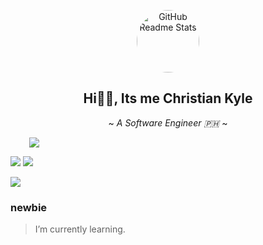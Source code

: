 <p align="center">
 <img width="100px" style="border-radius: 100%; display: block; margin: auto;" src="https://avatars.githubusercontent.com/u/111234084?v=4" align="center" alt="GitHub Readme Stats" />
 <h2 align="center">Hi👋🏻, Its me Christian Kyle</h2>
 <p align="center">~ <i>A Software Engineer 🇵🇭</i> ~</p>
</p>
<img align="center" style="position: relative; left: 30px" src="https://skillicons.dev/icons?i=java,php,laravel,js,react,express,nodejs,python,django,git,github&theme=dark"/>
<p> <img src="https://komarev.com/ghpvc/?username=riskyle&style=for-the-badge&color=green"/>
<img src="https://img.shields.io/badge/dynamic/json?url=https://api.jsonbin.io/v3/b/6870afc24e2901599cffb05a/latest&query=$.record.rizz&label=Random%20PHP%20Rizz&logo=php&style=for-the-badge&color=%23CE422B"/>
</p>
<img src="https://readme-typing-svg.herokuapp.com?font=Fira+Code&pause=1000&vCenter=true&color=AAD100&height=30&random=false&width=435&lines=Welcome+to+my+github+profile!;Programming+is+my+passion.;I+love+to+sip+coffee+while+coding."/>

### newbie

> I’m currently learning.

<!--
 ###📈 Stats 

 <p align="center">
&emsp;
<img width="48%" src="https://github-readme-stats.vercel.app/api?username=riskyle&show_icons=true&theme=merko&count_private=true&hide_border=true"/>
<img width="48%" src="https://streak-stats.demolab.com/?user=riskyle&theme=merko&hide_border=true"/>
</p> 

### 🔝 Most used languages

&emsp;&emsp;<img src="https://github-readme-stats.vercel.app/api/top-langs/?username=riskyle&layout=compact&hide=java,blade,css,html,scss&theme=merko"/>

### 📈 Productivity Stats

<img src="https://github-profile-summary-cards.vercel.app/api/cards/profile-details?username=riskyle&theme=merko"  display=block width=100% height=auto  alt="1" >
<img src="https://github-readme-activity-graph.vercel.app/graph?username=riskyle&area=true&theme=merko&hide_border=true" display=block width=100% height=auto alt="3">

